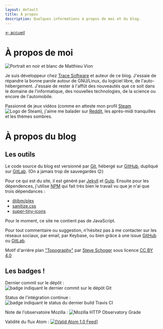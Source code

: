 ```yaml
---
layout: default
title: À propos
description: Quelques informations à propos de moi et du blog.
---
```

<a href="/">← accueil</a>

# À propos de moi

<img alt="Portrait en noir et blanc de Matthieu Vion" class="portrait" src="/assets/img/about/matthieu.jpg">

Je suis développeur chez [Trace Software][tsi] et auteur de ce blog. J'essaie de répandre la bonne parole autour de GNU/Linux, du logiciel libre, de l'auto-hébergement. J'essaie de rester à l'affût des nouveautés que ce soit dans le domaine de l'informatique, des nouvelles technologies, de la science ou encore de l'automobile.

Passionné de jeux vidéos (comme en atteste mon profil [Steam][steam] <img class="tiny-icon" alt="Logo de Steam" src="/assets/img/steam.svg">), j'aime me balader sur [Reddit][reddit], les après-midi tranquilles et les thèmes sombres.

# À propos du blog

## Les outils

Le code source du blog est versionné par [Git][git], hébergé sur [GitHub][repo-github], dupliqué sur [GitLab][repo-gitlab]. (On a jamais trop de sauvegardes 😉)

Pour ce qui est du site, il est généré par [Jekyll][jekyll] et [Gulp][gulp]. Ensuite pour les dépendences, j'utilise [NPM][npm] qui fait très bien le travail vu que je n'ai que trois dépendances :
- [@ibm/plex][plex-font]
- [sanitize.css][sanitize]
- [super-tiny-icons][STI]

Pour le moment, ce site ne contient pas de JavaScript.

Pour tout commentaire ou suggestion, n'hésitez pas à me contacter sur les réseaux sociaux, par email, par Keybase, ou bien grâce à une issue [GitHub][gh-issues] ou [GitLab][gl-issues].

Motif d'arrière plan ["Topography"](https://www.heropatterns.com/) par [Steve Schoger](https://twitter.com/steveschoger) sous licence [CC BY 4.0](https://creativecommons.org/licenses/by/4.0)

## Les badges !

Dernier commit sur le dépôt : ![badge indiquant le dernier commit sur le dépôt Git](https://img.shields.io/github/last-commit/MattMattV/blog.svg?logo=git&style=for-the-badge)

Status de l'intégration continue : ![badge indiquant le status du dernier build Travis CI](https://img.shields.io/travis/com/MattMattV/blog.svg?logo=travis&style=for-the-badge)

Note de l'observatoire Mozilla : ![Mozilla HTTP Observatory Grade](https://img.shields.io/mozilla-observatory/grade-score/blog.mvion.fr.svg?publish&style=for-the-badge)

Validité du flux Atom : <a href="https://validator.w3.org/feed/check.cgi?url=https%3A//blog.mvion.fr/feed.atom">
    <img src="/assets/img/valid-atom.png" alt="[Valid Atom 1.0 Feed]" title="Validate my Atom 1.0 feed">
</a>

[tsi]: https://www.trace-software.com/
[git]: https://git-scm.com/
[repo-github]: https://github.com/MattMattV/blog
[repo-gitlab]: https://gitlab.com/MattMattV/blog
[jekyll]: https://jekyllrb.com
[gulp]: https://gulpjs.com/
[npm]: https://www.npmjs.com/
[caddy]: https://caddyserver.com/
[goaccess]: https://goaccess.io/$
[plex-font]: https://github.com/IBM/plex
[sanitize]: https://github.com/csstools/sanitize.css
[STI]: https://github.com/edent/SuperTinyIcons
[gh-issues]: https://github.com/MattMattV/blog/issues/new
[gl-issues]: https://gitlab.com/MattMattV/blog/issues/new
[steam]: https://steamcommunity.com/id/TheMattMatt
[reddit]: https://reddit.com